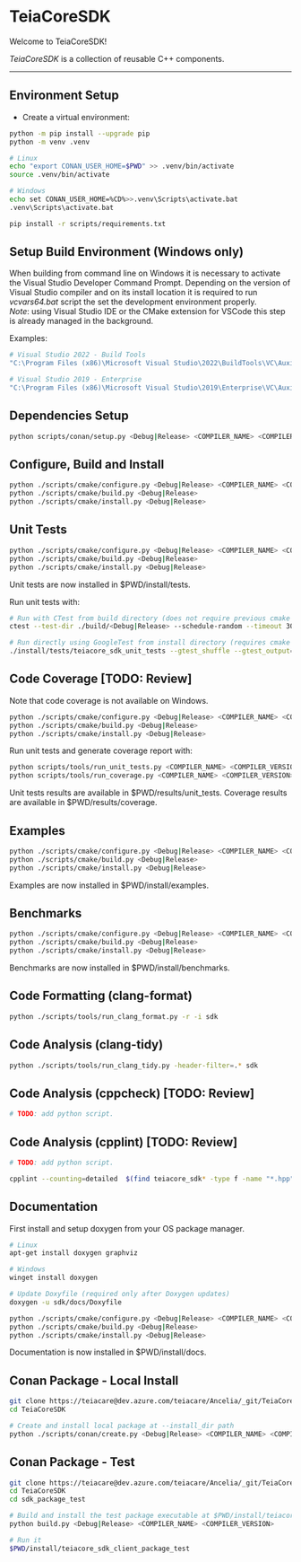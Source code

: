 # TeiaCoreSDK
Welcome to TeiaCoreSDK!

*TeiaCoreSDK* is a collection of reusable C++ components.

---

## Environment Setup
- Create a virtual environment:

```bash
python -m pip install --upgrade pip
python -m venv .venv

# Linux
echo "export CONAN_USER_HOME=$PWD" >> .venv/bin/activate
source .venv/bin/activate

# Windows
echo set CONAN_USER_HOME=%CD%>>.venv\Scripts\activate.bat
.venv\Scripts\activate.bat

pip install -r scripts/requirements.txt
```

## Setup Build Environment (Windows only)
When building from command line on Windows it is necessary to activate the Visual Studio Developer Command Prompt.
Depending on the version of Visual Studio compiler and on its install location it is required to run *vcvars64.bat* script the set the development environment properly.  
*Note*: using Visual Studio IDE or the CMake extension for VSCode this step is already managed in the background.  

Examples:

```bash
# Visual Studio 2022 - Build Tools
"C:\Program Files (x86)\Microsoft Visual Studio\2022\BuildTools\VC\Auxiliary\Build\vcvars64.bat"

# Visual Studio 2019 - Enterprise
"C:\Program Files (x86)\Microsoft Visual Studio\2019\Enterprise\VC\Auxiliary\Build\vcvars64.bat"
```

## Dependencies Setup
```bash
python scripts/conan/setup.py <Debug|Release> <COMPILER_NAME> <COMPILER_VERSION>
```

## Configure, Build and Install
```bash
python ./scripts/cmake/configure.py <Debug|Release> <COMPILER_NAME> <COMPILER_VERSION>
python ./scripts/cmake/build.py <Debug|Release>
python ./scripts/cmake/install.py <Debug|Release>
```

## Unit Tests
```bash
python ./scripts/cmake/configure.py <Debug|Release> <COMPILER_NAME> <COMPILER_VERSION> --unit_tests --warnings
python ./scripts/cmake/build.py <Debug|Release>
python ./scripts/cmake/install.py <Debug|Release>
```
Unit tests are now installed in $PWD/install/tests.

Run unit tests with:
```bash
# Run with CTest from build directory (does not require previous cmake install step)
ctest --test-dir ./build/<Debug|Release> --schedule-random --timeout 30 --output-on-failure --output-junit ../../results/unit_tests/unit_tests.xml

# Run directly using GoogleTest from install directory (requires cmake install step)
./install/tests/teiacore_sdk_unit_tests --gtest_shuffle --gtest_output=xml:results/unit_tests/gtest.xml
```

## Code Coverage [TODO: Review] 
Note that code coverage is not available on Windows.

```bash
python ./scripts/cmake/configure.py <Debug|Release> <COMPILER_NAME> <COMPILER_VERSION> --coverage --warnings
python ./scripts/cmake/build.py <Debug|Release>
python ./scripts/cmake/install.py <Debug|Release>
```

Run unit tests and generate coverage report with:
```bash
python scripts/tools/run_unit_tests.py <COMPILER_NAME> <COMPILER_VERSION>
python scripts/tools/run_coverage.py <COMPILER_NAME> <COMPILER_VERSION>
```

Unit tests results are available in $PWD/results/unit_tests.
Coverage results are available in $PWD/results/coverage.

## Examples
```bash
python ./scripts/cmake/configure.py <Debug|Release> <COMPILER_NAME> <COMPILER_VERSION> --examples --warnings
python ./scripts/cmake/build.py <Debug|Release>
python ./scripts/cmake/install.py <Debug|Release>
```
Examples are now installed in $PWD/install/examples.

## Benchmarks
```bash
python ./scripts/cmake/configure.py <Debug|Release> <COMPILER_NAME> <COMPILER_VERSION> --benchmarks --warnings
python ./scripts/cmake/build.py <Debug|Release>
python ./scripts/cmake/install.py <Debug|Release> 
```
Benchmarks are now installed in $PWD/install/benchmarks.

## Code Formatting (clang-format)
```bash
python ./scripts/tools/run_clang_format.py -r -i sdk
```

## Code Analysis (clang-tidy) 
```bash
python ./scripts/tools/run_clang_tidy.py -header-filter=.* sdk
```

## Code Analysis (cppcheck) [TODO: Review]
```bash
# TODO: add python script.
```

## Code Analysis (cpplint) [TODO: Review]
```bash
# TODO: add python script.

cpplint --counting=detailed  $(find teiacore_sdk* -type f -name "*.hpp" -or -name "*.cpp")
```

## Documentation
First install and setup doxygen from your OS package manager.
```bash
# Linux
apt-get install doxygen graphviz

# Windows
winget install doxygen

# Update Doxyfile (required only after Doxygen updates)
doxygen -u sdk/docs/Doxyfile
```

```bash
python ./scripts/cmake/configure.py <Debug|Release> <COMPILER_NAME> <COMPILER_VERSION> --docs
python ./scripts/cmake/build.py <Debug|Release>
python ./scripts/cmake/install.py <Debug|Release>
```
Documentation is now installed in $PWD/install/docs.

## Conan Package - Local Install
```bash
git clone https://teiacare@dev.azure.com/teiacare/Ancelia/_git/TeiaCoreSDK
cd TeiaCoreSDK

# Create and install local package at --install_dir path
python ./scripts/conan/create.py <Debug|Release> <COMPILER_NAME> <COMPILER_VERSION> --install_dir <INSTALL_DIR_PATH>
```

## Conan Package - Test
```bash
git clone https://teiacare@dev.azure.com/teiacare/Ancelia/_git/TeiaCoreSDK
cd TeiaCoreSDK
cd sdk_package_test

# Build and install the test package executable at $PWD/install/teiacore_sdk_client_package_test
python build.py <Debug|Release> <COMPILER_NAME> <COMPILER_VERSION> 

# Run it
$PWD/install/teiacore_sdk_client_package_test
```